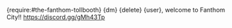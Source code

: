 {require:#the-fanthom-tollbooth} {dm} {delete} {user}, welcome to Fanthom City!! https://discord.gg/gMh43Tp
